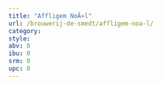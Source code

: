 ```yaml
---
title: "Affligem NoÃ«l"
url: /brouwerij-de-smedt/affligem-noa-l/
category: 
style: 
abv: 0
ibu: 0
srm: 0
upc: 0
---
```


